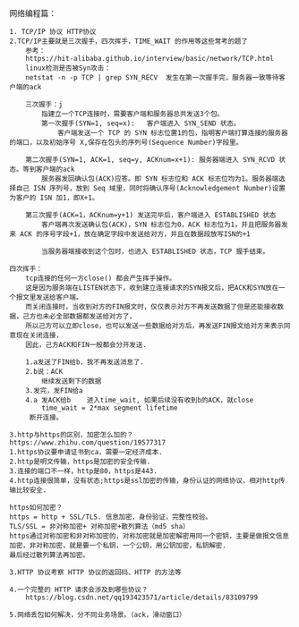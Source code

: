 
网络编程篇：

    1. TCP/IP 协议 HTTP协议
    2.TCP/IP主要就是三次握手，四次挥手，TIME_WAIT 的作用等这些常考的题了
        参考：
        https://hit-alibaba.github.io/interview/basic/network/TCP.html
        linux检测是否被Syn攻击：
        netstat -n -p TCP | grep SYN_RECV  发生在第一次握手完，服务器一致等待客户端的ack
    
        三次握手：j
            指建立一个TCP连接时，需要客户端和服务器总共发送3个包。
            第一次握手(SYN=1, seq=x):   客户端进入 SYN_SEND 状态。 
                客户端发送一个 TCP 的 SYN 标志位置1的包，指明客户端打算连接的服务器的端口，以及初始序号 X,保存在包头的序列号(Sequence Number)字段里。

        第二次握手(SYN=1, ACK=1, seq=y, ACKnum=x+1): 服务器端进入 SYN_RCVD 状态。等到客户端的ack
            服务器发回确认包(ACK)应答。即 SYN 标志位和 ACK 标志位均为1。服务器端选择自己 ISN 序列号，放到 Seq 域里，同时将确认序号(Acknowledgement Number)设置为客户的 ISN 加1，即X+1。 
    
        第三次握手(ACK=1，ACKnum=y+1) 发送完毕后，客户端进入 ESTABLISHED 状态
            客户端再次发送确认包(ACK)，SYN 标志位为0，ACK 标志位为1，并且把服务器发来 ACK 的序号字段+1，放在确定字段中发送给对方，并且在数据段放写ISN的+1

            当服务器端接收到这个包时，也进入 ESTABLISHED 状态，TCP 握手结束。

    四次挥手：
        tcp连接的任何一方close() 都会产生挥手操作。
        这是因为服务端在LISTEN状态下，收到建立连接请求的SYN报文后，把ACK和SYN放在一个报文里发送给客户端。
        而关闭连接时，当收到对方的FIN报文时，仅仅表示对方不再发送数据了但是还能接收数据，己方也未必全部数据都发送给对方了，
        所以己方可以立即close，也可以发送一些数据给对方后，再发送FIN报文给对方来表示同意现在关闭连接，
        因此，己方ACK和FIN一般都会分开发送.

        1.a发送了FIN给b，我不再发送消息了.
        2.b说：ACK
            继续发送剩下的数据
        3.发完，发FIN给a
        4.a 发ACK给b    进入time_wait, 如果后续没有收到b的ACK，就close
            time_wait = 2*max segment lifetime
         断开连接。

    3.http与https的区别，加密怎么加的？
    https://www.zhihu.com/question/19577317
    1.https协议要申请证书到ca，需要一定经济成本.
    2.http是明文传输，https是加密的安全传输.
    3.连接的端口不一样，http是80，https是443.
    4.http连接很简单，没有状态;https是ssl加密的传输，身份认证的网络协议，相对http传输比较安全.

    https如何加密？
    https = http + SSL/TLS. 信息加密，身份验证，完整性校验。
    TLS/SSL = 非对称加密+ 对称加密+散列算法（md5 sha）
    https通过对称加密和非对称加密的，对称加密就是加密解密用同一个密钥，主要是做报文信息加密，非对称加密，就是要一个私钥，一个公钥，用公钥加密，私钥解密.
    最后经过散列算法再加密。

    3.HTTP 协议考察 HTTP 协议的返回码、HTTP 的方法等
    
    4.一个完整的 HTTP 请求会涉及到哪些协议？
        https://blog.csdn.net/qq193423571/article/details/83109799
    
    5.网络丢包如何解决，分不同业务场景。（ack，滑动窗口）


